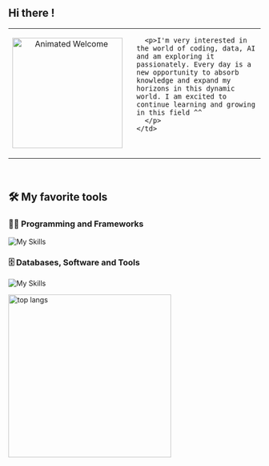 ## Hi there !
<table>
  <tr>
    <td valign="top" width="30%"> <p align="center">
        <img src="https://media.giphy.com/media/v1.Y2lkPTc5MGI3NjExZDhrZm4ycW9oaGlrMncyYWtpa3IzdGxua3hkam9ydGNnNG1vNTE0OSZlcD12MV9naWZzX3NlYXJjaCZjdD1n/bqSkJ4IwNcoZG/giphy.gif" width="220" alt="Animated Welcome" />
      </p>
    </td>
    <td valign="top" width="70%" style="padding-left: 20px;">
      
      <p>I'm very interested in the world of coding, data, AI and am exploring it passionately. Every day is a new opportunity to absorb knowledge and expand my horizons in this dynamic world. I am excited to continue learning and growing in this field ^^
      </p>
    </td>
  </tr>
</table>

<br>

## 🛠️ My favorite tools

### 👨‍💻 Programming and Frameworks
![My Skills](https://skillicons.dev/icons?i=html,css,python,nodejs,typescript,js,nextjs,react,tailwind,vue,vite,nuxtjs,bootstrap,flask,)
### 🗄️ Databases, Software and Tools
![My Skills](https://skillicons.dev/icons?i=vercel,netlify,azure,mysql,github,heroku,vscode,git,linux,codepen,stackoverflow,ai,wordpress,ubuntu)

<img width=325 align="center" src="https://github-readme-stats.vercel.app/api/top-langs/?username=denaeyaa&hide=HTML&langs_count=8&layout=compact&theme=react&border_radius=10&size_weight=0.5&count_weight=0.5&exclude_repo=github-readme-stats" alt="top langs" />
